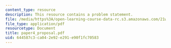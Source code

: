 ```yaml
---
content_type: resource
description: This resource contains a problem statement.
file: /media/https%3A/open-learning-course-data-rc.s3.amazonaws.com/21w-732-2-introduction-to-technical-communication-ethics-in-science-and-technology-fall-2006/644587c3ca042e92e291e90f1fc70583_paper4_proposal.pdf
file_type: application/pdf
resourcetype: Document
title: paper4_proposal.pdf
uid: 644587c3-ca04-2e92-e291-e90f1fc70583
---
```

